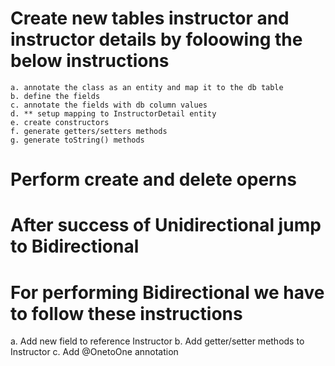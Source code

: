 # Create new tables instructor and instructor details by foloowing the below instructions
    a. annotate the class as an entity and map it to the db table
    b. define the fields
    c. annotate the fields with db column values
    d. ** setup mapping to InstructorDetail entity
    e. create constructors
    f. generate getters/setters methods
    g. generate toString() methods
    
# Perform create and delete operns
# After success of Unidirectional jump to Bidirectional
# For performing Bidirectional we have to follow these instructions
  a. Add new field to reference Instructor
  b. Add getter/setter methods to Instructor
  c. Add @OnetoOne annotation
      